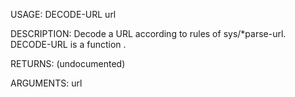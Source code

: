 USAGE:
     DECODE-URL url 

DESCRIPTION:
     Decode a URL according to rules of sys/*parse-url.
     DECODE-URL is a function .

RETURNS:
    (undocumented)

ARGUMENTS:
    url
